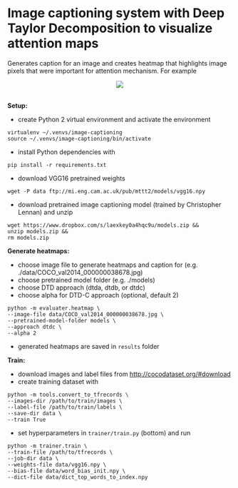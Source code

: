 # Image captioning system with Deep Taylor Decomposition to visualize attention maps
Generates caption for an image and creates heatmap that highlights image pixels that were important for attention mechanism. For example

<div align="center">
  <img src="https://github.com/clennan/image-captioning/src/readme_files/COCO_val2014_000000038678_dtdc_alpha2.pdf"><br><br>
</div>

**Setup:**
- create Python 2 virtual environment and activate the environment

```
virtualenv ~/.venvs/image-captioning
source ~/.venvs/image-captioning/bin/activate
```

- install Python dependencies with

```
pip install -r requirements.txt
```


- download VGG16 pretrained weights

```
wget -P data ftp://mi.eng.cam.ac.uk/pub/mttt2/models/vgg16.npy
```

- download pretrained image captioning model (trained by Christopher Lennan) and unzip

```
wget https://www.dropbox.com/s/laexkey0a4hqc9u/models.zip &&
unzip models.zip &&
rm models.zip
```


**Generate heatmaps:**
- choose image file to generate heatmaps and caption for (e.g. ./data/COCO_val2014_000000038678.jpg)
- choose pretrained model folder (e.g. ./models)
- choose DTD approach (dtda, dtdb, or dtdc)
- choose alpha for DTD-C approach (optional, default 2)

```
python -m evaluater.heatmap \
--image-file data/COCO_val2014_000000038678.jpg \
--pretrained-model-folder models \
--approach dtdc \
--alpha 2
```

- generated heatmaps are saved in `results` folder

**Train:**
- download images and label files from http://cocodataset.org/#download
- create training dataset with

```
python -m tools.convert_to_tfrecords \
--images-dir /path/to/train/images \
--label-file /path/to/train/labels \
--save-dir data \
--train True
```

- set hyperparameters in `trainer/train.py` (bottom) and run

```
python -m trainer.train \
--train-file /path/to/tfrecords \
--job-dir data \
--weights-file data/vgg16.npy \
--bias-file data/word_bias_init.npy \
--dict-file data/dict_top_words_to_index.npy
```
